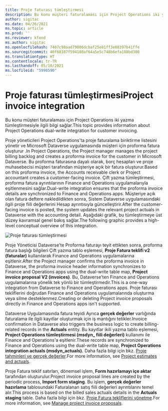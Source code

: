 ```yaml
---
title: Proje faturası tümleştirmesi
description: Bu konu müşteri faturalaması için Project Operations iki yazma tümleştirmesiyle ilgili bilgi sağlar.
author: sigitac
ms.date: 04/26/2021
ms.topic: article
ms.prod: ''
ms.reviewer: kfend
ms.author: sigitac
ms.openlocfilehash: 7407c98aad79806dcbaf25e81ff3e08397b41ffe
ms.sourcegitcommit: 40f68387f594180af64a5e5c748b6efa188bd300
ms.translationtype: HT
ms.contentlocale: tr-TR
ms.lasthandoff: 05/10/2021
ms.locfileid: "5996590"
---
```

# <a name="project-invoice-integration"></a><span data-ttu-id="7a4fc-103">Proje faturası tümleştirmesi</span><span class="sxs-lookup"><span data-stu-id="7a4fc-103">Project invoice integration</span></span>

<span data-ttu-id="7a4fc-104">Bu konu müşteri faturalaması için Project Operations iki yazma tümleştirmesiyle ilgili bilgi sağlar.</span><span class="sxs-lookup"><span data-stu-id="7a4fc-104">This topic provides information about Project Operations dual-write integration for customer invoicing.</span></span>

<span data-ttu-id="7a4fc-105">Proje yöneticileri Project Operations'ta proje faturalama biriktirme listesini yönetir ve Microsoft Dataverse uygulamasında müşteri için proforma fatura oluşturur .</span><span class="sxs-lookup"><span data-stu-id="7a4fc-105">In Project Operations, the Project manager manages the project billing backlog and creates a proforma invoice for the customer in Microsoft Dataverse.</span></span> <span data-ttu-id="7a4fc-106">Bu proforma faturasına dayalı olarak, borç hesapları ve proje muhasebecisi müşteri tarafından müşteriye açık bir fatura oluşturur.</span><span class="sxs-lookup"><span data-stu-id="7a4fc-106">Based on this proforma invoice, the Accounts receivable clerk or Project accountant creates a customer-facing invoice.</span></span> <span data-ttu-id="7a4fc-107">Çift yazma tümleştirmesi, proforma fatura ayrıntılarının Finance and Operations uygulamalarıyla eşitlenmesini sağlar.</span><span class="sxs-lookup"><span data-stu-id="7a4fc-107">Dual-write integration ensures that the proforma invoice details are synchronized to Finance and Operations apps.</span></span> <span data-ttu-id="7a4fc-108">Müşteriye açık olan fatura deftere nakledildikten sonra, Sistem Dataverse uygulamasındaki ilgili proje fiili değerlerini Hesap ayrıntısıyla güncelleştirir.</span><span class="sxs-lookup"><span data-stu-id="7a4fc-108">After the customer-facing invoice is posted, the system updates the relevant project actuals in Dataverse with the accounting detail.</span></span> <span data-ttu-id="7a4fc-109">Aşağıdaki grafik, bu tümleştirmeye üst düzey kavramsal genel bakış sağlar.</span><span class="sxs-lookup"><span data-stu-id="7a4fc-109">The following graphic provides a high-level conceptual overview of this integration.</span></span>

   ![Proje faturası tümleştirmesi](./media/DW5Invoicing.png)

<span data-ttu-id="7a4fc-111">Proje Yöneticisi Dataverse'te Proforma faturayı teyit ettikten sonra, proforma fatura başlığı bilgileri Çift yazma tablo eşlemesi, **Proje Fatura teklifi v2 (faturalar)** kullanılarak Finance and Operations uygulamalarına eşitlenir.</span><span class="sxs-lookup"><span data-stu-id="7a4fc-111">After the Project manager confirms the proforma invoice in Dataverse, the proforma invoice header information synchronizes to Finance and Operations apps using the dual-write table map, **Project invoice proposal V2 (invoices)**.</span></span> <span data-ttu-id="7a4fc-112">Bu, Dataverse'ten Finance and Operations uygulamalarına yönelik tek yönlü bir tümleştirmedir.</span><span class="sxs-lookup"><span data-stu-id="7a4fc-112">This is a one-way integration from Dataverse to Finance and Operations apps.</span></span> <span data-ttu-id="7a4fc-113">Proje faturası tekliflerini doğrudan Finance and Operations uygulamalarında oluşturma veya silme desteklenmez.</span><span class="sxs-lookup"><span data-stu-id="7a4fc-113">Creating or deleting Project invoice proposals directly in Finance and Operations apps isn't supported.</span></span>

<span data-ttu-id="7a4fc-114">Dataverse Uygulamasında fatura teyidi Ayrıca **gerçek değerler** varlığında faturalama ile ilgili kayıtlar oluşturmak için iş mantığını tetikler.</span><span class="sxs-lookup"><span data-stu-id="7a4fc-114">Invoice confirmation in Dataverse also triggers the business logic to create billing-related records in the **Actuals** entity.</span></span> <span data-ttu-id="7a4fc-115">Bu kayıtlar ikili yazma tablo eşlemesi, **Project Operations tümleştirmesi (msdyn\_ fiili değerleri)** kullanımı ile Finance and Operations'a eşitlenir.</span><span class="sxs-lookup"><span data-stu-id="7a4fc-115">These records are synchronized to Finance and Operations using the dual-write table map, **Project Operations integration actuals (msdyn\_actuals).**</span></span> <span data-ttu-id="7a4fc-116">Daha fazla bilgi için bkz. [Proje tahminleri ve gerçek değerler](resource-dual-write-estimates-actuals.md).</span><span class="sxs-lookup"><span data-stu-id="7a4fc-116">For more information, see [Project estimates and actuals](resource-dual-write-estimates-actuals.md).</span></span> 

<span data-ttu-id="7a4fc-117">Proje Fatura teklif satırları, dönemsel işlem, **Form hazırlamayı içe aktar** tarafından oluşturulur.</span><span class="sxs-lookup"><span data-stu-id="7a4fc-117">Project invoice proposal lines are created by the periodic process, **Import form staging**.</span></span> <span data-ttu-id="7a4fc-118">Bu işlem, **gerçek değerler hazırlama** tablosundaki Faturalanan satış fiili değerleri ayrıntılarını temel alır.</span><span class="sxs-lookup"><span data-stu-id="7a4fc-118">This process is based on the billed sales actuals details in the **Actuals staging** table.</span></span> <span data-ttu-id="7a4fc-119">Daha fazla bilgi için bkz. [Proje Fatura tekliflerini yönetme](../invoicing/format-update-project-invoice-proposals.md#create-project-invoice-proposals).</span><span class="sxs-lookup"><span data-stu-id="7a4fc-119">For more information, see [Manage project invoice proposals](../invoicing/format-update-project-invoice-proposals.md#create-project-invoice-proposals).</span></span> 
